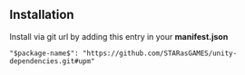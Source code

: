 
## Installation
Install via git url by adding this entry in your **manifest.json**

`"$package-name$": "https://github.com/STARasGAMES/unity-dependencies.git#upm"`
